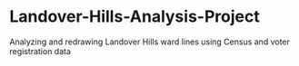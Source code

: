# Landover-Hills-Analysis-Project
Analyzing and redrawing Landover Hills ward lines using Census and voter registration data 
